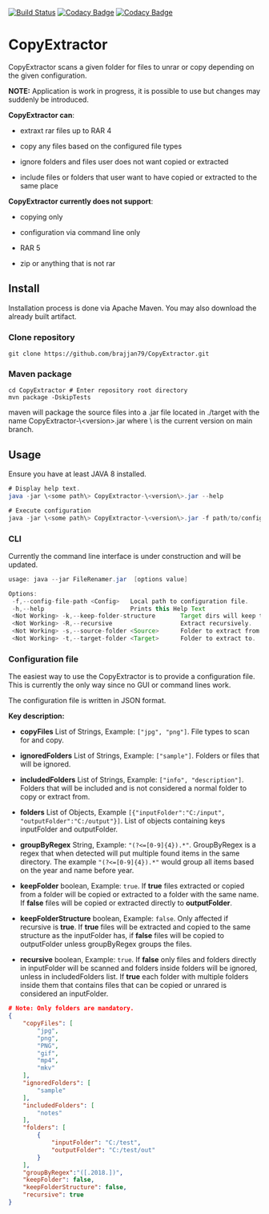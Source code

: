 [![Build Status](https://travis-ci.com/brajjan79/CopyExtractor.svg?branch=main)](https://travis-ci.com/brajjan79/CopyExtractor) [![Codacy Badge](https://api.codacy.com/project/badge/Grade/f3aae20186f04dc0984c5b3c74211411)](https://app.codacy.com/gh/brajjan79/CopyExtractor?utm_source=github.com&utm_medium=referral&utm_content=brajjan79/CopyExtractor&utm_campaign=Badge_Grade) [![Codacy Badge](https://app.codacy.com/project/badge/Coverage/074f22e39d4c4bbaa99c7fc660ef2e8c)](https://www.codacy.com/gh/brajjan79/CopyExtractor/dashboard?utm_source=github.com&utm_medium=referral&utm_content=brajjan79/CopyExtractor&utm_campaign=Badge_Coverage)

# CopyExtractor

CopyExtractor scans a given folder for files to unrar or copy depending on the
given configuration.

**NOTE:** Application is work in progress, it is possible to use but changes may
suddenly be introduced.

**CopyExtractor can**:

-   extraxt rar files up to RAR 4

-   copy any files based on the configured file types

-   ignore folders and files user does not want copied or extracted

-   include files or folders that user want to have copied or extracted to the
    same place

**CopyExtractor currently does not support**:

-   copying only

-   configuration via command line only

-   RAR 5

-   zip or anything that is not rar

## Install

Installation process is done via Apache Maven.
You may also download the already built artifact.

### Clone repository

```git
git clone https://github.com/brajjan79/CopyExtractor.git
```

### Maven package

```mvn
cd CopyExtractor # Enter repository root directory
mvn package -DskipTests
```

maven will package the source files into a .jar file located in ./target
with the name CopyExtractor-\\&lt;version>.jar where \\<version> is the current
version on main branch.

## Usage

Ensure you have at least JAVA 8 installed.

```java
# Display help text.
java -jar \<some path\> CopyExtractor-\<version\>.jar --help

# Execute configuration
java -jar \<some path\> CopyExtractor-\<version\>.jar -f path/to/config_file.json
```

### CLI

Currently the command line interface is under construction and will be updated.

```java
usage: java --jar FileRenamer.jar  [options value]

Options:
 -f,--config-file-path <Config>   Local path to configuration file.
 -h,--help                        Prints this Help Text
 <Not Working> -k,--keep-folder-structure       Target dirs will keep the same folder structure as source.
 <Not Working> -R,--recursive                   Extract recursively.
 <Not Working> -s,--source-folder <Source>      Folder to extract from.
 <Not Working> -t,--target-folder <Target>      Folder to extract to.
```

### Configuration file

The easiest way to use the CopyExtractor is to provide a configuration file.
This is currently the only way since no GUI or command lines work.

The configuration file is written in JSON format.

**Key description:**

-   **copyFiles** List of Strings, Example: `["jpg", "png"]`. File types to scan for and copy.

-   **ignoredFolders** List of Strings, Example: `["sample"]`. Folders or files that will be ignored.

-   **includedFolders** List of Strings, Example: `["info", "description"]`. Folders that will be included and is not considered a normal folder to copy or extract from.

-   **folders** List of Objects, Example `[{"inputFolder":"C:/input", "outputFolder":"C:/output"}]`. List of objects containing keys inputFolder and outputFolder.

-   **groupByRegex** String, Example: `"(?<=[0-9]{4}).*"`. GroupByRegex is a regex that when detected will put multiple found items in the same directory. The example `"(?<=[0-9]{4}).*"` would group all items based on the year and name before year.

-   **keepFolder** boolean, Example: `true`. If **true** files extracted or copied from a folder will be copied or extracted to a folder with the same name. If **false** files will be copied or extracted directly to **outputFolder**.

-   **keepFolderStructure** boolean, Example: `false`. Only affected if recursive is **true**. If **true** files will be extracted and copied to the same structure as the inputFolder has, if **false** files will be copied to outputFolder unless groupByRegex groups the files.

-   **recursive** boolean, Example: `true`. If **false** only files and folders directly in inputFolder will be scanned and folders inside folders will be ignored, unless in includedFolders list. If **true** each folder with multiple folders inside them that contains files that can be copied or unrared is considered an inputFolder.

```JSON
# Note: Only folders are mandatory.
{
    "copyFiles": [
        "jpg",
        "png",
        "PNG",
        "gif",
        "mp4",
        "mkv"
    ],
    "ignoredFolders": [
        "sample"
    ],
    "includedFolders": [
        "notes"
    ],
    "folders": [
        {
            "inputFolder": "C:/test",
            "outputFolder": "C:/test/out"
        }
    ],
    "groupByRegex":"([.2018.])",
    "keepFolder": false,
    "keepFolderStructure": false,
    "recursive": true
}
```
